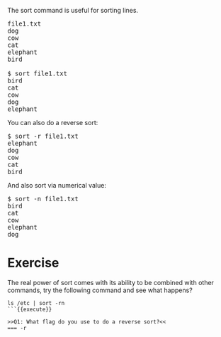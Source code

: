 The sort command is useful for sorting lines.

<pre>
file1.txt
dog
cow
cat
elephant
bird

$ sort file1.txt
bird
cat
cow
dog
elephant
</pre>

You can also do a reverse sort: 

<pre>$ sort -r file1.txt
elephant
dog
cow
cat
bird
</pre>

And also sort via numerical value: 

<pre>$ sort -n file1.txt
bird
cat
cow
elephant
dog
</pre>

# Exercise

The real power of sort comes with its ability to be combined with other commands, try the following command and see what happens?

```
ls /etc | sort -rn
```{{execute}}

>>Q1: What flag do you use to do a reverse sort?<<
=== -r
